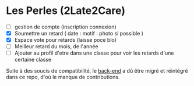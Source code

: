 # Les Perles (2Late2Care)

- [ ] gestion de compte (inscription connexion)
- [x] Soumettre un retard ( date : motif : photo si possible )
- [x] Espace vote pour retards (laisse poce blo)
- [ ] Meilleur retard du mois, de l'année
- [ ] Ajouter au profil d'etre dans une classe pour voir les retards d'une certaine classe

Suite à des soucis de compatibilité, le [back-end](https://github.com/Taraal/2Late2Care-back) a dû être migré et réintégré dans ce repo, d'où le manque de contributions. 